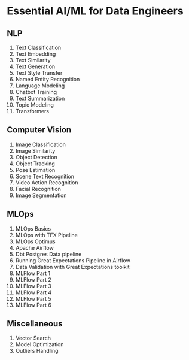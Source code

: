 # Essential AI/ML for Data Engineers

## NLP

1. Text Classification
2. Text Embedding
3. Text Similarity
4. Text Generation
5. Text Style Transfer
6. Named Entity Recognition
7. Language Modeling
8. Chatbot Training
9. Text Summarization
10. Topic Modeling
11. Transformers

## Computer Vision

1. Image Classification
2. Image Similarity
3. Object Detection
4. Object Tracking
5. Pose Estimation
6. Scene Text Recognition
7. Video Action Recognition
8. Facial Recognition
9. Image Segmentation

## MLOps

1. MLOps Basics
2. MLOps with TFX Pipeline
3. MLOps Optimus
4. Apache Airflow
5. Dbt Postgres Data pipeline
6. Running Great Expectations Pipeline in Airflow
7. Data Validation with Great Expectations toolkit
8. MLFlow Part 1
9. MLFlow Part 2
10. MLFlow Part 3
11. MLFlow Part 4
12. MLFlow Part 5
13. MLFlow Part 6

## Miscellaneous

1. Vector Search
2. Model Optimization
3. Outliers Handling
